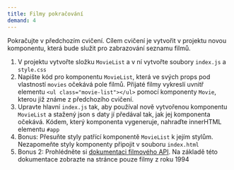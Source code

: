 ```yaml
---
title: Filmy pokračování
demand: 4
---
```


Pokračujte v předchozím cvičení. Cílem cvičení je vytvořit v projektu novou komponentu, která bude služit pro zabrazování seznamu filmů.

1. V projektu vytvořte složku `MovieList` a v ní vytvořte soubory `index.js` a `style.css`
1. Napište kód pro komponentu `MovieList`, která ve svých props pod vlastností `movies` očekává pole filmů. Přijaté filmy vykreslí uvnitř elementu `<ul class="movie-list"></ul>` pomocí komponenty `Movie`, kterou již známe z předchozího cvičení. 
1. Upravte hlavní `index.js` tak, aby používal nově vytvořenou komponentu `MovieList` a stažený json s daty jí předával tak, jak jej komponenta očekává.
Kódem, který komponenta vygeneruje, nahraďte innerHTML elementu `#app`  
1. Bonus: Přesuňte styly patřící komponentě `MovieList` k jejím stylům. Nezapomeňte styly komponenty připojit v souboru `index.html`
1. Bonus 2: Prohlédněte si [dokumentaci filmového API](https://apps.kodim.cz/daweb/trening-api/docs/filmove-api). Na základě této dokumentace zobrazte na stránce pouze filmy z roku 1994
